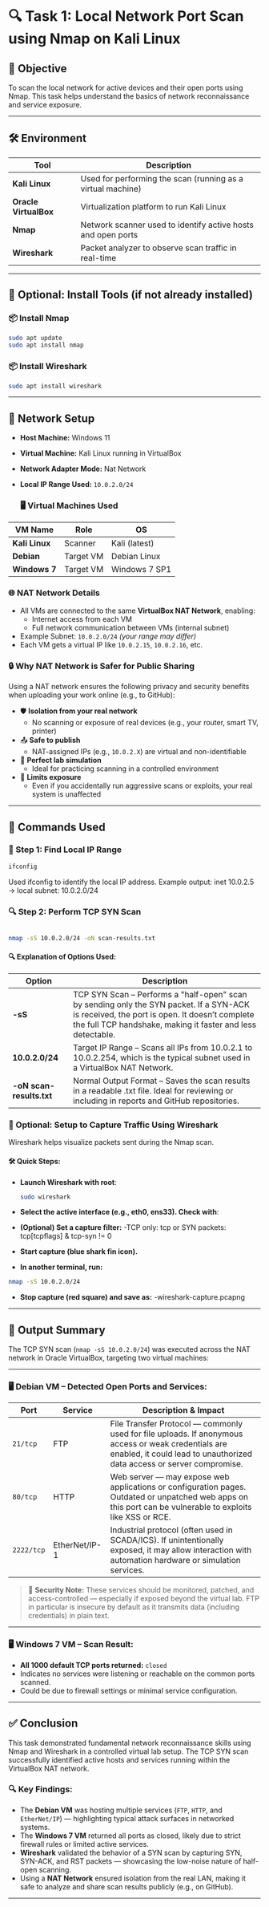 

# 🔍 Task 1: Local Network Port Scan using Nmap on Kali Linux

## 🎯 Objective
To scan the local network for active devices and their open ports using Nmap. This task helps understand the basics of network reconnaissance and service exposure.

---

## 🛠 Environment

| Tool | Description |
|------|-------------|
| **Kali Linux** | Used for performing the scan (running as a virtual machine) |
| **Oracle VirtualBox** | Virtualization platform to run Kali Linux |
| **Nmap** | Network scanner used to identify active hosts and open ports |
| **Wireshark** | Packet analyzer to observe scan traffic in real-time |

---
## 🧩 Optional: Install Tools (if not already installed)

### 📦 Install Nmap
```bash
sudo apt update
sudo apt install nmap
```

### 📦 Install Wireshark
```bash
sudo apt install wireshark
```
---
## 📡 Network Setup

- **Host Machine:** Windows 11
- **Virtual Machine:** Kali Linux running in VirtualBox
- **Network Adapter Mode:** Nat Network
- **Local IP Range Used:** `10.0.2.0/24`

   ### 🖥️ Virtual Machines Used

| VM Name       | Role         | OS            |
|---------------|--------------|----------------|
| **Kali Linux** | Scanner      | Kali (latest)  |
| **Debian**     | Target VM    | Debian Linux   |
| **Windows 7**  | Target VM    | Windows 7 SP1  |

### 🌐 NAT Network Details

- All VMs are connected to the same **VirtualBox NAT Network**, enabling:
  - Internet access from each VM
  - Full network communication between VMs (internal subnet)
- Example Subnet: `10.0.2.0/24` *(your range may differ)*
- Each VM gets a virtual IP like `10.0.2.15`, `10.0.2.16`, etc.

### 🔒 Why NAT Network is Safer for Public Sharing

Using a NAT network ensures the following privacy and security benefits when uploading your work online (e.g., to GitHub):

- 🛡 **Isolation from your real network**  
  - No scanning or exposure of real devices (e.g., your router, smart TV, printer)
- 📤 **Safe to publish**  
  - NAT-assigned IPs (e.g., `10.0.2.X`) are virtual and non-identifiable
- 🧪 **Perfect lab simulation**  
  - Ideal for practicing scanning in a controlled environment
- 🔐 **Limits exposure**  
  - Even if you accidentally run aggressive scans or exploits, your real system is unaffected

---

## 🧪 Commands Used

### 🔎 Step 1: Find Local IP Range
```bash
ifconfig
```
Used ifconfig to identify the local IP address. Example output: inet 10.0.2.5 → local subnet: 10.0.2.0/24

### 🔍 Step 2: Perform TCP SYN Scan
```bash

nmap -sS 10.0.2.0/24 -oN scan-results.txt
```
#### 🔍 Explanation of Options Used:
|Option |	Description |
|---------------|--------------|
| **-sS** |	TCP SYN Scan – Performs a "half-open" scan by sending only the SYN packet. If a SYN-ACK is received, the port is open. It doesn’t complete the full TCP handshake, making it faster and less detectable. |
| **10.0.2.0/24** |	Target IP Range – Scans all IPs from 10.0.2.1 to 10.0.2.254, which is the typical subnet used in a VirtualBox NAT Network. |
| **-oN scan-results.txt** |	Normal Output Format – Saves the scan results in a readable .txt file. Ideal for reviewing or including in reports and GitHub repositories. |

### 📶 Optional: Setup to Capture Traffic Using Wireshark

Wireshark helps visualize packets sent during the Nmap scan.

#### 🛠 Quick Steps:

- **Launch Wireshark with root**:
    ```bash
   sudo wireshark
   ```
- **Select the active interface (e.g., eth0, ens33). Check with**:

- **(Optional) Set a capture filter:**
     -TCP only: tcp or SYN packets: tcp[tcpflags] & tcp-syn != 0
  
- **Start capture (blue shark fin icon).**

- **In another terminal, run:**
```bash
nmap -sS 10.0.2.0/24
```
- **Stop capture (red square) and save as:**
   -wireshark-capture.pcapng

---
## 📄 Output Summary

The TCP SYN scan (`nmap -sS 10.0.2.0/24`) was executed across the NAT network in Oracle VirtualBox, targeting two virtual machines:

---

### 🖥️ Debian VM – Detected Open Ports and Services:

| Port | Service         | Description & Impact |
|------|------------------|-----------------------|
| `21/tcp` | FTP              | File Transfer Protocol — commonly used for file uploads. If anonymous access or weak credentials are enabled, it could lead to unauthorized data access or server compromise. |
| `80/tcp` | HTTP             | Web server — may expose web applications or configuration pages. Outdated or unpatched web apps on this port can be vulnerable to exploits like XSS or RCE. |
| `2222/tcp` | EtherNet/IP-1    | Industrial protocol (often used in SCADA/ICS). If unintentionally exposed, it may allow interaction with automation hardware or simulation services. |

> 🔐 **Security Note:** These services should be monitored, patched, and access-controlled — especially if exposed beyond the virtual lab. FTP in particular is insecure by default as it transmits data (including credentials) in plain text.

---

### 🖥️ Windows 7 VM – Scan Result:

- **All 1000 default TCP ports returned:** `closed`
- Indicates no services were listening or reachable on the common ports scanned.
- Could be due to firewall settings or minimal service configuration.
---
## ✅ Conclusion 

This task demonstrated fundamental network reconnaissance skills using Nmap and Wireshark in a controlled virtual lab setup. The TCP SYN scan successfully identified active hosts and services running within the VirtualBox NAT network.

### 🔍 Key Findings:

- The **Debian VM** was hosting multiple services (`FTP`, `HTTP`, and `EtherNet/IP`) — highlighting typical attack surfaces in networked systems.
- The **Windows 7 VM** returned all ports as closed, likely due to strict firewall rules or limited active services.
- **Wireshark** validated the behavior of a SYN scan by capturing SYN, SYN-ACK, and RST packets — showcasing the low-noise nature of half-open scanning.
- Using a **NAT Network** ensured isolation from the real LAN, making it safe to analyze and share scan results publicly (e.g., on GitHub).

---

